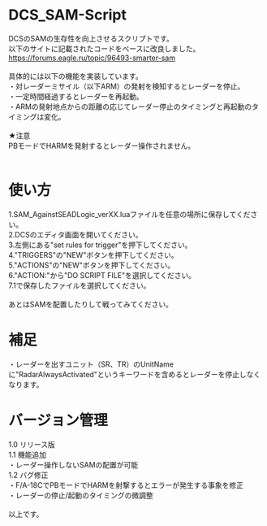 # DCS_SAM-Script
DCSのSAMの生存性を向上させるスクリプトです。<br>
以下のサイトに記載されたコードをベースに改良しました。<br>
https://forums.eagle.ru/topic/96493-smarter-sam<br><br>
具体的には以下の機能を実装しています。<br>
・対レーダーミサイル（以下ARM）の発射を検知するとレーダーを停止。<br>
・一定時間経過するとレーダーを再起動。<br>
・ARMの発射地点からの距離の応じてレーダー停止のタイミングと再起動のタイミングは変化。<br>
<br>
★注意<br>
PBモードでHARMを発射するとレーダー操作されません。<br>
<br>

# 使い方
1.SAM_AgainstSEADLogic_verXX.luaファイルを任意の場所に保存してください。<br>
2.DCSのエディタ画面を開いてください。<br>
3.左側にある"set rules for trigger"を押下してください。<br>
4."TRIGGERS"の"NEW"ボタンを押下してください。<br>
5."ACTIONS"の"NEW"ボタンを押下してください。<br>
6."ACTION:"から"DO SCRIPT FILE"を選択してください。<br>
7.1で保存したファイルを選択してください。<br>
<br>
あとはSAMを配置したりして戦ってみてください。<br>
# 補足
・レーダーを出すユニット（SR、TR）のUnitNameに"RadarAlwaysActivated"というキーワードを含めるとレーダーを停止しなくなります。<br>

# バージョン管理
1.0 リリース版<br>
1.1 機能追加<br>
    ・レーダー操作しないSAMの配置が可能<br>
1.2 バグ修正<br>
    ・F/A-18CでPBモードでHARMを射撃するとエラーが発生する事象を修正<br>
    ・レーダーの停止/起動のタイミングの微調整<br>
<br>
以上です。

